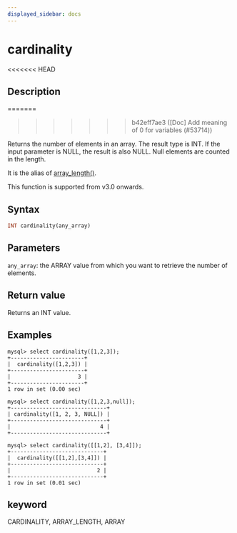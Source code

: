 ```yaml
---
displayed_sidebar: docs
---
```


# cardinality

<<<<<<< HEAD
## Description
=======

>>>>>>> b42eff7ae3 ([Doc] Add meaning of 0 for variables (#53714))

Returns the number of elements in an array. The result type is INT. If the input parameter is NULL, the result is also NULL. Null elements are counted in the length.

It is the alias of [array_length()](array_length.md).

This function is supported from v3.0 onwards.

## Syntax

```Haskell
INT cardinality(any_array)
```

## Parameters

`any_array`: the ARRAY value from which you want to retrieve the number of elements.

## Return value

Returns an INT value.

## Examples

```plain text
mysql> select cardinality([1,2,3]);
+-----------------------+
|  cardinality([1,2,3]) |
+-----------------------+
|                     3 |
+-----------------------+
1 row in set (0.00 sec)

mysql> select cardinality([1,2,3,null]);
+------------------------------+
| cardinality([1, 2, 3, NULL]) |
+------------------------------+
|                            4 |
+------------------------------+

mysql> select cardinality([[1,2], [3,4]]);
+-----------------------------+
|  cardinality([[1,2],[3,4]]) |
+-----------------------------+
|                           2 |
+-----------------------------+
1 row in set (0.01 sec)
```

## keyword

CARDINALITY, ARRAY_LENGTH, ARRAY
